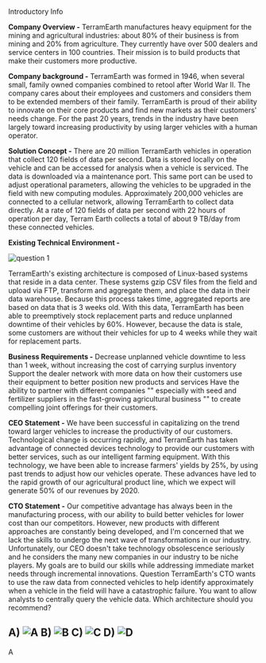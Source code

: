 Introductory Info

**Company Overview -**
TerramEarth manufactures heavy equipment for the mining and agricultural industries: about 80% of their business is from mining and 20% from agriculture. They currently have over 500 dealers and service centers in 100 countries. Their mission is to build products that make their customers more productive.

**Company background -**
TerramEarth was formed in 1946, when several small, family owned companies combined to retool after World War II. The company cares about their employees and customers and considers them to be extended members of their family.
TerramEarth is proud of their ability to innovate on their core products and find new markets as their customers' needs change. For the past 20 years, trends in the industry have been largely toward increasing productivity by using larger vehicles with a human operator.

**Solution Concept -**
There are 20 million TerramEarth vehicles in operation that collect 120 fields of data per second. Data is stored locally on the vehicle and can be accessed for analysis when a vehicle is serviced. The data is downloaded via a maintenance port. This same port can be used to adjust operational parameters, allowing the vehicles to be upgraded in the field with new computing modules.
Approximately 200,000 vehicles are connected to a cellular network, allowing TerramEarth to collect data directly. At a rate of 120 fields of data per second with 22 hours of operation per day, Terram Earth collects a total of about 9 TB/day from these connected vehicles.

**Existing Technical Environment -**

![question 1](./pic/1-1.png)

TerramEarth's existing architecture is composed of Linux-based systems that reside in a data center. These systems gzip CSV files from the field and upload via
FTP, transform and aggregate them, and place the data in their data warehouse. Because this process takes time, aggregated reports are based on data that is 3 weeks old.
With this data, TerramEarth has been able to preemptively stock replacement parts and reduce unplanned downtime of their vehicles by 60%. However, because the data is stale, some customers are without their vehicles for up to 4 weeks while they wait for replacement parts.

**Business Requirements -**
Decrease unplanned vehicle downtime to less than 1 week, without increasing the cost of carrying surplus inventory
Support the dealer network with more data on how their customers use their equipment to better position new products and services
Have the ability to partner with different companies "" especially with seed and fertilizer suppliers in the fast-growing agricultural business "" to create compelling joint offerings for their customers.

**CEO Statement -**
We have been successful in capitalizing on the trend toward larger vehicles to increase the productivity of our customers. Technological change is occurring rapidly, and TerramEarth has taken advantage of connected devices technology to provide our customers with better services, such as our intelligent farming equipment. With this technology, we have been able to increase farmers' yields by 25%, by using past trends to adjust how our vehicles operate. These advances have led to the rapid growth of our agricultural product line, which we expect will generate 50% of our revenues by 2020.

**CTO Statement -**
Our competitive advantage has always been in the manufacturing process, with our ability to build better vehicles for lower cost than our competitors. However, new products with different approaches are constantly being developed, and I'm concerned that we lack the skills to undergo the next wave of transformations in our industry. Unfortunately, our CEO doesn't take technology obsolescence seriously and he considers the many new companies in our industry to be niche players. My goals are to build our skills while addressing immediate market needs through incremental innovations.
Question
TerramEarth's CTO wants to use the raw data from connected vehicles to help identify approximately when a vehicle in the field will have a catastrophic failure.
You want to allow analysts to centrally query the vehicle data.
Which architecture should you recommend?

A) ![A](./pic/1-A.png)
B) ![B](./pic/1-B.png)
C) ![C](./pic/1-C.png)
D) ![D](./pic/1-D.png)
----
A
